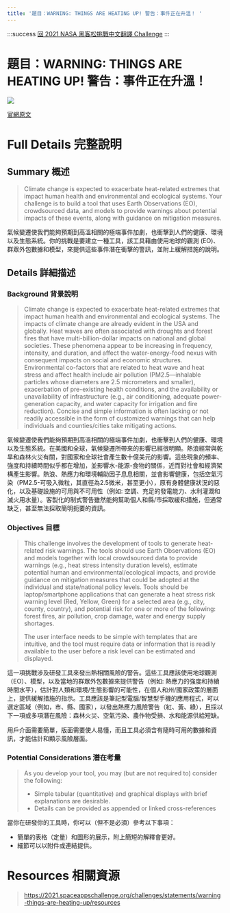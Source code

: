 ```yaml
---
title: '題目：WARNING: THINGS ARE HEATING UP! 警告：事件正在升溫！ '
---
```

:::success
[回 2021 NASA 黑客松挑戰中文翻譯 Challenge](https://g0v.hackmd.io/4DIbh5k4R-SNBq3FdGMIjQ?both)
:::

題目：WARNING: THINGS ARE HEATING UP! 警告：事件正在升溫！ 
===
![](https://s3-ap-northeast-1.amazonaws.com/g0v-hackmd-images/uploads/upload_20a4da828044f2ec37179d1812013167.jpeg)

[官網原文](https://2021.spaceappschallenge.org/challenges/statements/warning-things-are-heating-up/details)

# Full Details 完整說明

## Summary 概述
> Climate change is expected to exacerbate heat-related extremes that impact human health and environmental and ecological systems. Your challenge is to build a tool that uses Earth Observations (EO), crowdsourced data, and models to provide warnings about potential impacts of these events, along with guidance on mitigation measures.

氣候變遷使我們能夠預期到高溫相關的極端事件加劇，也衝擊到人們的健康、環境以及生態系統。你的挑戰是要建立一種工具，該工具藉由使用地球的觀測 (EO)、群眾外包數據和模型，來提供這些事件潛在衝擊的警訊，並附上緩解措施的說明。

## Details 詳細描述
### Background 背景說明
> Climate change is expected to exacerbate heat-related extremes that impact human health and environmental and ecological systems. The impacts of climate change are already evident in the USA and globally. Heat waves are often associated with droughts and forest fires that have multi-billion-dollar impacts on national and global societies. These phenomena appear to be increasing in frequency, intensity, and duration, and affect the water-energy-food nexus with consequent impacts on social and economic structures. Environmental co-factors that are related to heat wave and heat stress and affect health include air pollution (PM2.5—inhalable particles whose diameters are 2.5 micrometers and smaller), exacerbation of pre-existing health conditions, and the availability or unavailability of infrastructure (e.g., air conditioning, adequate power-generation capacity, and water capacity for irrigation and fire reduction). Concise and simple information is often lacking or not readily accessible in the form of customized warnings that can help individuals and counties/cities take mitigating actions.

氣候變遷使我們能夠預期到高溫相關的極端事件加劇，也衝擊到人們的健康、環境以及生態系統。在美國和全球，氣候變遷所帶來的影響已經很明顯。熱浪經常與乾旱和森林火災有關，對國家和全球社會產生數十億美元的影響。這些現象的頻率、強度和持續時間似乎都在增加，並影響水-能源-食物的關係，近而對社會和經濟架構產生影響。熱浪、熱應力和環境輔助因子息息相關，並會影響健康，包括空氣污染（PM2.5-可吸入微粒，其直徑為2.5微米，甚至更小），原有身體健康狀況的惡化，以及基礎設施的可用與不可用性（例如: 空調、充足的發電能力、水利灌溉和滅火用水量）。客製化的制式警告雖然能夠幫助個人和縣/市採取緩和措施，但通常缺乏，甚至無法採取簡明扼要的資訊。

### Objectives 目標
> This challenge involves the development of tools to generate heat-related risk warnings. The tools should use Earth Observations (EO) and models together with local crowdsourced data to provide warnings (e.g., heat stress intensity duration levels), estimate potential human and environmental/ecological impacts, and provide guidance on mitigation measures that could be adopted at the individual and state/national policy levels. Tools should be laptop/smartphone applications that can generate a heat stress risk warning level (Red, Yellow, Green) for a selected area (e.g., city, county, country), and potential risk for one or more of the following: forest fires, air pollution, crop damage, water and energy supply shortages.
> 
> The user interface needs to be simple with templates that are intuitive, and the tool must require data or information that is readily available to the user before a risk level can be estimated and displayed.

這一項挑戰涉及研發工具來發出熱相關風險的警告。這些工具應該使用地球觀測（EO）、模型，以及當地的群眾外包數據來提供警告（例如: 熱應力的強度和持續時間水平），估計對人類和環境/生態影響的可能性，在個人和州/國家政策的層面上，提供緩解措施的指示。工具應該是筆記型電腦/智慧型手機的應用程式，可以選定區域（例如，市、縣、國家），以發出熱應力風險警告（紅、黃、綠），且採以下一項或多項潛在風險：森林火災、空氣污染、農作物受損、水和能源供給短缺。

用戶介面需要簡單，版面需要使人易懂，而且工具必須含有隨時可用的數據和資訊，才能估計和顯示風險層面。

### Potential Considerations 潛在考量
> As you develop your tool, you may (but are not required to) consider the following:
> - Simple tabular (quantitative) and graphical displays with brief explanations are desirable.
> - Details can be provided as appended or linked cross-references

當你在研發你的工具時，你可以（但不是必須）參考以下事項：
* 簡單的表格（定量）和圖形的展示，附上簡短的解釋會更好。
* 細節可以以附件或連結提供。

# Resources 相關資源
> <https://2021.spaceappschallenge.org/challenges/statements/warning-things-are-heating-up/resources>

